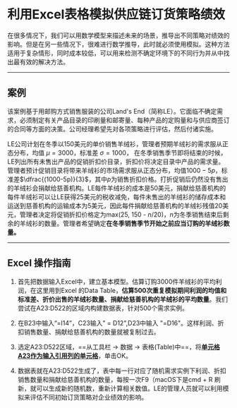 # 利用Excel表格模拟供应链订货策略绩效


在很多情况下，我们可以用数学模型来描述未来的场景，推导出不同策略对绩效的影响。但是在另一些情况下，很难进行数学推导，此时就必须使用模拟。这种方法适用于复杂情形，同时成本较低，可以用来检测不确定环境下的不同行为并从中找出最有效的解决方法。


----

## 案例

该案例基于用邮购方式销售服装的公司Land's End（简称LE）。它面临不确定需求，必须制定有关产品目录的印刷量和邮寄量、每种产品的定购量和与供应商签订的合同等方面的决策。公司经理希望先对各项策略进行评估，然后付诸实施。

LE公司计划在冬季以150美元的单价销售羊绒衫，管理者预期羊绒衫的需求服从正态分布，均值 $\mu = 3000$，标准差 $\sigma = 1000$， 在冬季销售季节即将结束的时候，LE列出所有未售出产品的促销折扣价目录，折扣价将决定目录中产品的需求量。管理者预计促销目录将带来羊绒衫的市场需求服从正态分布，均值$1000 - 5p$，标准差$\dfrac{(1000-5p)}{3}$，其中$p$为销售折扣价格。打折促销后仍然没有售出的羊绒衫会捐献给慈善机构。LE每件羊绒衫的成本是50美元，捐献给慈善机构的每件羊绒衫可以让LE获得25美元的税收减免，每件未售出的羊绒衫的储存成本和运送到慈善机构的运输成本为5美元，因此每件捐献给慈善机构的羊绒衫残值20美元，管理者决定将促销折扣价格定为max(25, 150 - $n$/20)，$n$为冬季销售结束后剩余的羊绒衫的数量。管理者希望确定**在冬季销售季节开始之前应当订购的羊绒衫数量。**

----
## Excel 操作指南

1. 首先把数据输入Excel中，建立基本模型。估算订购3000件羊绒衫的平均利润，在这里用到Excel 的Data Table，**估算500次重复模拟期间利润的均值和标准差、折价出售的羊绒衫数量、捐献给慈善机构的羊绒衫的平均数量**。我们尝试在A23:D522的区域内构建数据表，针对500个需求实例。

2. 在B23中输入“=I14”，C23输入" = D12",D23中输入 "=D16"。这样利润、折扣销售数量、捐献给慈善机构的数量就被复制过去。
3. 选定A23:D522区域，==从工具栏 -> 数据 -> 表格(Table)中==，将<u>**单元格A23作为输入引用列的单元格**</u>，单击OK。
4. 数据表就在A23:D522生成了，表中每一行对应了随机需求实例下利润、折扣销售数量和捐献给慈善机构的数量，每按一次F9（macOS下是cmd + R 刷新，就可以生成新的随机数，重新计算相关数值。LE的管理人员就可以利用模拟来评估不同初始订货策略对企业绩效的影响。 
